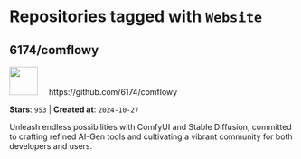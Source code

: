 # Repositories tagged with `Website`


## 6174/comflowy


<a href='https://github.com/6174/comflowy'>
<img src="https://avatars.githubusercontent.com/u/3872872?v=4" width="50" height="50"></a> &nbsp; &nbsp; https://github.com/6174/comflowy

**Stars**: `953` | **Created at**: `2024-10-27`


Unleash endless possibilities with ComfyUI and Stable Diffusion, committed to crafting refined AI-Gen tools and cultivating a vibrant community for both developers and users. 
